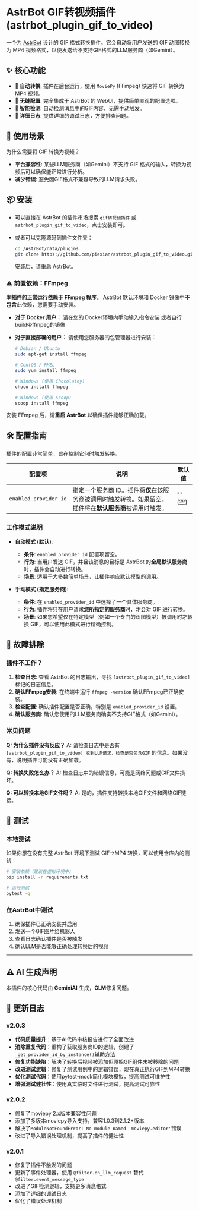 # AstrBot GIF转视频插件 (astrbot_plugin_gif_to_video)

一个为 [AstrBot](https://github.com/Soulter/AstrBot) 设计的 GIF 格式转换插件。它会自动将用户发送的 GIF 动图转换为 MP4 视频格式，以便发送给不支持GIF格式的LLM服务商（如Gemini）。

## ✨ 核心功能

-   **🚀 自动转换**: 插件在后台运行，使用 `MoviePy` (FFmpeg) 快速将 GIF 转换为 MP4 视频。
-   **🔧 无缝配置**: 完全集成于 AstrBot 的 WebUI，提供简单直观的配置选项。
-   **🎯 智能检测**: 自动检测消息中的GIF内容，无需手动触发。
-   **📝 详细日志**: 提供详细的调试日志，方便排查问题。

## 🎯 使用场景

为什么需要将 GIF 转换为视频？

-   **平台兼容性**: 某些LLM服务商（如Gemini）不支持 GIF 格式的输入，转换为视频后可以确保能正常进行分析。
-   **减少错误**: 避免因GIF格式不兼容导致的LLM请求失败。

## 📦 安装

-   可以直接在 AstrBot 的插件市场搜索 `gif转视频插件` 或 `astrbot_plugin_gif_to_video`，点击安装即可。
-   或者可以克隆源码到插件文件夹：
    
    ```bash
    cd /AstrBot/data/plugins
    git clone https://github.com/piexian/astrbot_plugin_gif_to_video.git
    ```
    安装后，请重启 AstrBot。

### ⚠️ 前置依赖：FFmpeg

**本插件的正常运行依赖于 FFmpeg 程序。** AstrBot 默认环境和 Docker 镜像中**不包含**此依赖，您需要手动安装。

-   **对于 Docker 用户：**
    请在您的 Docker环境内手动输入指令安装
    或者自行build带ffmpeg的镜像

-   **对于直接部署的用户：**
    请使用您服务器的包管理器进行安装：
    ```bash
    # Debian / Ubuntu
    sudo apt-get install ffmpeg
    ```
    ```bash
    # CentOS / RHEL
    sudo yum install ffmpeg
    ```
    ```bash
    # Windows (使用 Chocolatey)
    choco install ffmpeg
    ```
    ```bash
    # Windows (使用 Scoop)
    scoop install ffmpeg
    ```
安装 FFmpeg 后，请**重启 AstrBot** 以确保插件能够正确加载。

## 🛠️ 配置指南

插件的配置非常简单，旨在控制它何时触发转换。

| 配置项                | 说明                                                                                                                            | 默认值      |
| --------------------- | ------------------------------------------------------------------------------------------------------------------------------- | ----------- |
| `enabled_provider_id` | 指定一个服务商 ID。插件将**仅**在该服务商被调用时触发转换。如果留空，插件将在**默认服务商**被调用时触发。 | `""` (空)   |

### 工作模式说明

-   **自动模式 (默认)**:
    -   **条件**: `enabled_provider_id` 配置项留空。
    -   **行为**: 当用户发送 GIF，并且该消息的目标是 AstrBot 的**全局默认服务商**时，插件会自动进行转换。
    -   **场景**: 适用于大多数简单场景，让插件响应默认模型的调用。

-   **手动模式 (指定服务商)**:
    -   **条件**: 在 `enabled_provider_id` 中选择了一个具体服务商。
    -   **行为**: 插件将只在用户请求**您所指定的服务商**时，才会对 GIF 进行转换。
    -   **场景**: 如果您希望仅在特定模型（例如一个专门的识图模型）被调用时才转换 GIF，可以使用此模式进行精确控制。

## 🔧 故障排除

### 插件不工作？

1.  **检查日志**: 查看 AstrBot 的日志输出，寻找 `[astrbot_plugin_gif_to_video]` 标记的日志信息。
2.  **确认FFmpeg安装**: 在终端中运行 `ffmpeg -version` 确认FFmpeg已正确安装。
3.  **检查配置**: 确认插件配置是否正确，特别是 `enabled_provider_id` 设置。
4.  **确认服务商**: 确认您使用的LLM服务商确实不支持GIF格式（如Gemini）。

### 常见问题

**Q: 为什么插件没有反应？**
A: 请检查日志中是否有 `[astrbot_plugin_gif_to_video] 收到LLM请求，检查是否包含GIF` 的信息。如果没有，说明插件可能没有正确加载。

**Q: 转换失败怎么办？**
A: 检查日志中的错误信息，可能是网络问题或GIF文件损坏。

**Q: 可以转换本地GIF文件吗？**
A: 是的，插件支持转换本地GIF文件和网络GIF链接。

## 🧪 测试

### 本地测试

如果你想在没有完整 AstrBot 环境下测试 GIF->MP4 转换，可以使用仓库内的测试：

```bash
# 安装依赖（建议在虚拟环境中）
pip install -r requirements.txt

# 运行测试
pytest -q
```

### 在AstrBot中测试

1.  确保插件已正确安装并启用
2.  发送一个GIF图片给机器人
3.  查看日志确认插件是否被触发
4.  确认LLM是否能够正确处理转换后的视频

---

## ⚠️ AI 生成声明

本插件的核心代码由 **GeminiAI** 生成，**GLM**修复问题。

## 📝 更新日志

### v2.0.3
- **代码质量提升**：基于AI代码审核报告进行了全面改进
- **消除重复代码**：重构了获取服务商ID的逻辑，创建了`_get_provider_id_by_instance()`辅助方法
- **修复功能缺陷**：解决了转换后视频被添加但原始GIF组件未被移除的问题
- **改进测试逻辑**：修复了测试用例中的逻辑错误，现在真正执行GIF到MP4转换
- **优化测试代码**：使用pytest-mock简化模块模拟，提高测试可维护性
- **增强测试健壮性**：使用真实临时文件进行测试，提高测试可靠性

### v2.0.2
- 修复了moviepy 2.x版本兼容性问题
- 添加了多版本moviepy导入支持，兼容1.0.3到2.1.2+版本
- 解决了`ModuleNotFoundError: No module named 'moviepy.editor'`错误
- 改进了导入错误处理机制，提高了插件的健壮性

### v2.0.1
- 修复了插件不触发的问题
- 更新了事件处理器，使用 `@filter.on_llm_request` 替代 `@filter.event_message_type`
- 改进了GIF检测逻辑，支持更多消息格式
- 添加了详细的调试日志
- 优化了错误处理机制
